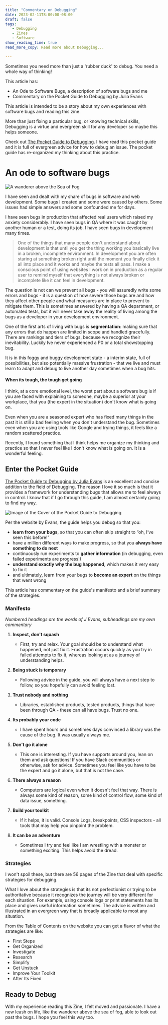 ```yaml
---
title: "Commentary on Debugging"
date: 2023-02-11T8:00:00-08:00
draft: false
tags: 
   - Debugging
   - Zines
   - Software
show_reading_time: true
read_more_copy: Read more about Debugging...

---
```


Sometimes you need more than just a 'rubber duck' to debug. You need a whole way of thinking!

This article has:

- An Ode to Software Bugs, a description of software bugs and me
- Commentary on the Pocket Guide to Debugging by Julia Evans

This article is intended to be a story about my own experiences with software bugs and reading this zine.

More than just fixing a particular bug, or knowing technical skills, Debugging is a virtue and evergreen skill for any developer so maybe this helps someone. 

Check out [The Pocket Guide to Debugging](https://wizardzines.com/zines/debugging-guide/). I have read this pocket guide and it is full of evergreen advice for how to debug an issue. The pocket guide has re-organized my thinking about this practice.

# An ode to software bugs 

![A wanderer above the Sea of Fog](https://upload.wikimedia.org/wikipedia/commons/thumb/b/b9/Caspar_David_Friedrich_-_Wanderer_above_the_sea_of_fog.jpg/800px-Caspar_David_Friedrich_-_Wanderer_above_the_sea_of_fog.jpg)

I have seen and dealt with my share of bugs in software and web development. Some bugs I created and some were caused by others. Some issues had simple answers and some confounded me for days.

I have seen bugs in production that affected real users which raised my anxiety considerably. I have seen bugs in QA where it was caught by another human or a test, doing its job. I have seen bugs in development many times.

> One of the things that many people don't understand about development is that until you get the thing working you basically live in a broken, incomplete environment. In development you are often staring at something broken right until the moment you finally click it all into place and it works and maybe the tests all pass. I make a conscious point of using websites I work on in production as a regular user to remind myself that everything is not always broken or incomplete like it can feel in development. 

The question is not can we prevent all bugs - you will assuredly write some errors and bugs - it is a question of how severe those bugs are and how they affect other people and what measures are in place to prevent to mitigate them. This is sometimes answered by having a QA department, or automated tests, but it will never take away the reality of living among the bugs as a developer in your development environment.

One of the first arts of living with bugs is **segmentation**: making sure that any errors that do happen are limited in scope and handled gracefully. There are rankings and tiers of bugs, because we recognize their inevitability. Luckily Ive never experienced a P0 or a total showstopping bug.

It is in this foggy and buggy development state - a interim state, full of possibilities, but also potentially massive frustration - that we live and must learn to adapt and debug to live another day sometimes when a bug hits.

#### When its tough, the tough get going

I think, at a core emotional level, the worst part about a software bug is if you are faced with explaining to someone, maybe a superior at your workplace, that you (the expert in the situation) don't know what is going on.

Even when you are a seasoned expert who has fixed many things in the past it is still a bad feeling when you don't understand the bug. Sometimes even when you are using tools like Google and trying things, it feels like a random scattered practice.

Recently, I found something that I think helps me organize my thinking and practice so that I never feel like I don't know what is going on. It is a wonderful feeling.

## Enter the Pocket Guide

[The Pocket Guide to Debugging by Julia Evans](https://wizardzines.com/zines/debugging-guide/) is an excellent and concise addition to the field of Debugging. The reason I love it so much is that it provides a framework for understanding bugs that allows me to feel always in control. I know that if I go through this guide, I am almost certainly going to find my way. 

![Image of the Cover of the Pocket Guide to Debugging](https://wizardzines.com/zines/debugging-guide/cover_hu95832f9c7b8e34f8f640ef33a1695b9f_1085986_800x0_resize_q75_box.jpg)

Per the website by Evans, the guide helps you debug so that you:

- **learn from your bugs**, so that you can often skip straight to “oh, I’ve seen this before!”
- have a million different ways to make progress, so that you **always have something to do next**
- continuously run experiments to **gather information** (in debugging, even failed experiments are progress!)
- **understand exactly why the bug happened**, which makes it very easy to fix it
- and ultimately, learn from your bugs to **become an expert** on the things that went wrong

This article has commentary on the guide's manifesto and a brief summary of the strategies.

### Manifesto

*Numbered headings are the words of J Evans, subheadings are my own commentary*

1. **Inspect, don't squash**

    - First, try and relax. Your goal should be to understand what happened, not just fix it. Frustration occurs quickly as you try in failed attempts to fix it, whereas looking at as a journey of understanding helps.

2.  **Being stuck is temporary**

    - Following advice in the guide, you will always have a next step to follow, so you hopefully can avoid feeling lost.
3.  **Trust nobody and nothing**

    - Libraries, established products, tested products, things that have been through QA - these can all have bugs. Trust no one.
4. **Its probably your code**

    - I have spent hours and sometimes days convinced a library was the cause of the bug. It was usually always me.
5. **Don't go it alone**

    - This one is interesting. If you have supports around you, lean on them and ask questions! If you have Slack communities or otherwise, ask for advice. Sometimes you feel like you have to be the expert and go it alone, but that is not the case.
6. **There always a reason**

    - Computers are logical even when it doesn't feel that way. There is always some kind of reason, some kind of control flow, some kind of data issue, something. 
7. **Build your toolkit**

    - If it helps, it is valid. Console Logs, breakpoints, CSS inspectors - all tools that may help you pinpoint the problem.
8. **It can be an adventure**

    - Sometimes I try and feel like I am wrestling with a monster or something exciting. This helps avoid the dread.

### Strategies

I won't spoil these, but there are 56 pages of the Zine that deal with specific strategies for debugging.

What I love about the strategies is that its not perfectionist or trying to be authoritative because it recognizes the journey will be very different for each situation. For example, using console logs or print statements has its place and gives useful information sometimes. The advice is written and illustrated in an evergreen way that is broadly applicable to most any situation.

From the Table of Contents on the website you can get a flavor of what the strategies are like:

- First Steps
- Get Organized
- Investigate
- Research
- Simplify
- Get Unstuck
- Improve Your Toolkit
- After Its Fixed

## Ready to Debug 

With my experience reading this Zine, I felt moved and passionate. I have a new leash on life, like the wanderer above the sea of fog, able to look out past the bugs. I hope you feel this way too.

